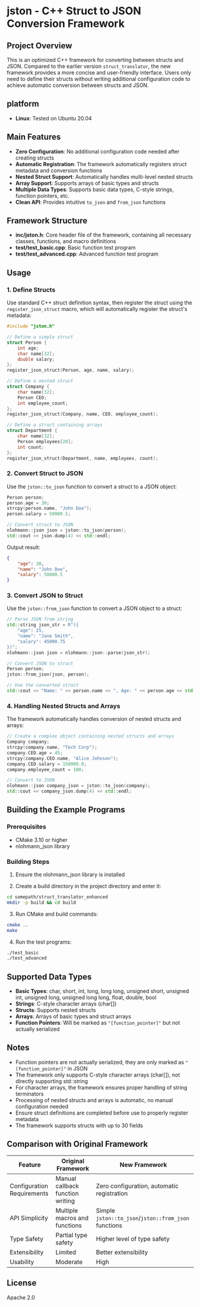 # jston - C++ Struct to JSON Conversion Framework

## Project Overview

This is an optimized C++ framework for converting between structs and JSON. Compared to the earlier version `struct_translator`, the new framework provides a more concise and user-friendly interface. Users only need to define their structs without writing additional configuration code to achieve automatic conversion between structs and JSON.

## platform
- **Linux**: Tested on Ubuntu 20.04

## Main Features

- **Zero Configuration**: No additional configuration code needed after creating structs
- **Automatic Registration**: The framework automatically registers struct metadata and conversion functions
- **Nested Struct Support**: Automatically handles multi-level nested structs
- **Array Support**: Supports arrays of basic types and structs
- **Multiple Data Types**: Supports basic data types, C-style strings, function pointers, etc.
- **Clean API**: Provides intuitive `to_json` and `from_json` functions

## Framework Structure

- **inc/jston.h**: Core header file of the framework, containing all necessary classes, functions, and macro definitions
- **test/test_basic.cpp**: Basic function test program
- **test/test_advanced.cpp**: Advanced function test program

## Usage

### 1. Define Structs

Use standard C++ struct definition syntax, then register the struct using the `register_json_struct` macro, which will automatically register the struct's metadata:

```cpp
#include "jston.h"

// Define a simple struct
struct Person {
    int age;
    char name[32];
    double salary;
};
register_json_struct(Person, age, name, salary);

// Define a nested struct
struct Company {
    char name[32];
    Person CEO;
    int employee_count;
};
register_json_struct(Company, name, CEO, employee_count);

// Define a struct containing arrays
struct Department {
    char name[32];
    Person employees[20];
    int count;
};
register_json_struct(Department, name, employees, count);
```

### 2. Convert Struct to JSON

Use the `jston::to_json` function to convert a struct to a JSON object:

```cpp
Person person;
person.age = 30;
strcpy(person.name, "John Doe");
person.salary = 50000.5;

// Convert struct to JSON
nlohmann::json json = jston::to_json(person);
std::cout << json.dump(4) << std::endl;
```

Output result:

```json
{
    "age": 30,
    "name": "John Doe",
    "salary": 50000.5
}
```

### 3. Convert JSON to Struct

Use the `jston::from_json` function to convert a JSON object to a struct:

```cpp
// Parse JSON from string
std::string json_str = R"({
    "age": 25,
    "name": "Jane Smith",
    "salary": 45000.75
})";
nlohmann::json json = nlohmann::json::parse(json_str);

// Convert JSON to struct
Person person;
jston::from_json(json, person);

// Use the converted struct
std::cout << "Name: " << person.name << ", Age: " << person.age << std::endl;
```

### 4. Handling Nested Structs and Arrays

The framework automatically handles conversion of nested structs and arrays:

```cpp
// Create a complex object containing nested structs and arrays
Company company;
strcpy(company.name, "Tech Corp");
company.CEO.age = 45;
strcpy(company.CEO.name, "Alice Johnson");
company.CEO.salary = 150000.0;
company.employee_count = 100;

// Convert to JSON
nlohmann::json company_json = jston::to_json(company);
std::cout << company_json.dump(4) << std::endl;
```

## Building the Example Programs

### Prerequisites

- CMake 3.10 or higher
- nlohmann_json library

### Building Steps

1. Ensure the nlohmann_json library is installed

2. Create a build directory in the project directory and enter it:

```bash
cd somepath/struct_translator_enhanced
mkdir -p build && cd build
```

3. Run CMake and build commands:

```bash
cmake ..
make
```

4. Run the test programs:

```bash
./test_basic
./test_advanced
```

## Supported Data Types

- **Basic Types**: char, short, int, long, long long, unsigned short, unsigned int, unsigned long, unsigned long long, float, double, bool
- **Strings**: C-style character arrays (char[])
- **Structs**: Supports nested structs
- **Arrays**: Arrays of basic types and struct arrays
- **Function Pointers**: Will be marked as `"[function_pointer]"` but not actually serialized

## Notes

- Function pointers are not actually serialized, they are only marked as `"[function_pointer]"` in JSON
- The framework only supports C-style character arrays (char[]), not directly supporting std::string
- For character arrays, the framework ensures proper handling of string terminators
- Processing of nested structs and arrays is automatic, no manual configuration needed
- Ensure struct definitions are completed before use to properly register metadata
- The framework supports structs with up to 30 fields

## Comparison with Original Framework

| Feature | Original Framework | New Framework |
|---------|-------------------|---------------|
| Configuration Requirements | Manual callback function writing | Zero configuration, automatic registration |
| API Simplicity | Multiple macros and functions | Simple `jston::to_json`/`jston::from_json` functions |
| Type Safety | Partial type safety | Higher level of type safety |
| Extensibility | Limited | Better extensibility |
| Usability | Moderate | High |

## License

Apache 2.0